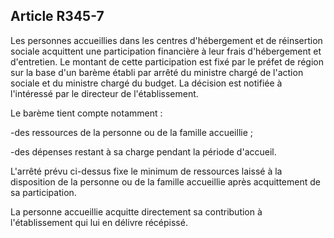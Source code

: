 ## Article R345-7

Les personnes accueillies dans les centres d'hébergement et de réinsertion sociale acquittent une participation
financière à leur frais d'hébergement et d'entretien. Le montant de cette participation est fixé par le préfet de
région sur la base d'un barème établi par arrêté du ministre chargé de l'action sociale et du ministre chargé du
budget. La décision est notifiée à l'intéressé par le directeur de l'établissement.

Le barème tient compte notamment :

-des ressources de la personne ou de la famille accueillie ;

-des dépenses restant à sa charge pendant la période d'accueil.

L'arrêté prévu ci-dessus fixe le minimum de ressources laissé à la disposition de la personne ou de la famille
accueillie après acquittement de sa participation.

La personne accueillie acquitte directement sa contribution à l'établissement qui lui en délivre récépissé.

